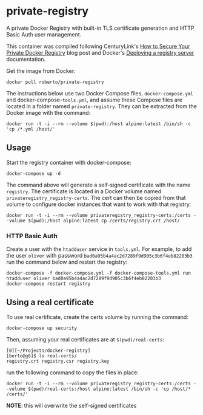 # private-registry
A private Docker Registry with built-in TLS certificate generation and HTTP Basic Auth user management.

This container was compiled following CenturyLink's [How to Secure Your Private Docker Registry](https://www.ctl.io/developers/blog/post/how-to-secure-your-private-docker-registry/) blog post and Docker's [Deploying a registry server](https://docs.docker.com/registry/deploying/) documentation.

Get the image from Docker:
```
docker pull roberto/private-registry
```
The instructions below use two Docker Compose files, `docker-compose.yml` and docker-compose-`tools.yml`, and assume these Compose files are located in a folder named `private-registry`.  They can be extracted from the Docker image with the command:
```
docker run -t -i --rm --volume $(pwd):/host alpine:latest /bin/sh -c 'cp /*.yml /host/'
```
## Usage
Start the registry container with docker-compose:
```
docker-compose up -d
```
The command above will generate a self-signed certificate with the name `registry`.  The certificate is located in a Docker volume named `privateregistry_registry-certs`.  The cert can then be copied from that volume to configure docker instances that want to work with that registry:
```
docker run -t -i --rm --volume privateregistry_registry-certs:/certs --volume $(pwd):/host alpine:latest cp /certs/registry.crt /host/
```
### HTTP Basic Auth
Create a user with the `htadduser` service in `tools.yml`.  For example, to add the user `oliver` with password `bad0a95b4a4ac2d7289f9d905c3b6f4eb82203b3` run the command below and restart the registry:
```
docker-compose -f docker-compose.yml -f docker-compose-tools.yml run htadduser oliver bad0a95b4a4ac2d7289f9d905c3b6f4eb82203b3
docker-compose restart registry
```
## Using a real certificate
To use real certificate, create the certs volume by running the command:
```
docker-compose up security
```
Then, assuming your real certificates are at `$(pwd)/real-certs`:
```
[0][~/Projects/docker-registry]
[berto@g6]$ ls real-certs/
registry.crt registry.csr registry.key
```
run the following command to copy the files in place:
```
docker run -t -i --rm --volume privateregistry_registry-certs:/certs --volume $(pwd)/real-certs:/host alpine:latest /bin/sh -c 'cp /host/* /certs/'
```
**NOTE**: this will overwrite the self-signed certificates